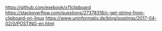 https://github.com/exebook/x11clipboard
https://stackoverflow.com/questions/27378318/c-get-string-from-clipboard-on-linux
https://www.uninformativ.de/blog/postings/2017-04-02/0/POSTING-en.html
